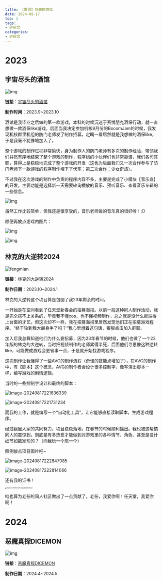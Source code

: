 ```yaml
---
title: 【置顶】我做的游戏
date: 2024-08-17 
top: 1
tags: 
- 碎碎念
categories: 
- 碎碎念
---
```




# 2023

## 宇宙尽头的酒馆

![img](【置顶】我做的游戏/d3ccf6bc0e3cb2fa406853a46e1b76a5-1280-720.gif)

**链接**：[宇宙尽头的酒馆](https://www.gcores.com/games/113123)

**制作时间**：2023.9~2023.10

酒馆是我毕业之后做的第一款游戏，本科的时候沉迷于赛博朋克酒保行动，就一直想做一款酒保like游戏，后面当我决定参加机核9月份的BooomJam的时候，我发现机核群里机组的防门老师发了制作招募，定睛一看居然就是我想做的酒保like，于是我毫不犹豫地加入了。

整个游戏的制作过程非常愉快，身为制作人的防门老师有多次的制作经验，带领我们井然有序地结束了整个游戏的制作，程序组的小伙伴们也非常靠谱，我们各司其职，算得上是稳稳地完成了整个游戏的开发（这也为后面我们又一次合作参与了防门老师下一款游戏的程序制作埋下了伏笔：[第二次合作：少女奇旅](https://www.gcores.com/games/125872)）。

不过我在这次游戏的制作中负责的程序内容不多，主要是完成了小模块【音乐盒】的开发，主要功能是选择新一天需要轮询播放的音乐、预听音乐、查看音乐专辑的一些信息。

![img](【置顶】我做的游戏/bright,-8.webp)

虽然工作比较简单，但我还是很享受的，音乐老师做的音乐真的很好听！:D

顺便再放点游戏内图片：

![img](【置顶】我做的游戏/bright,-8-1723902984146-3.webp)

![img](【置顶】我做的游戏/bright,-8-1723902998533-6.webp)



## 林克的大逆转2024

![fengmian](【置顶】我做的游戏/fengmian.jpg)

**链接**：[林克的大逆转2024](https://www.bilibili.com/video/BV1iB421z7ih/?spm_id_from=333.999.0.0&vd_source=d1cd7437519192c36dc659c247e8160e)

**制作日期**：2023.10~2024.1

林克的大逆转这个项目算是包圆了我23年剩余的时间。

一开始是在空间看到了任天堂新春会的招募海报。以前一般这种同人制作活动，我是完全搭不上关系的，毕竟我不懂cos，也不懂视频制作，总之就是没什么能端得上台面的才艺。但这次却不一样，我在招募海报里居然发现他们正在招募游戏程序。“终于轮到我大展身手了吗？”我心里想着这句话，狠狠点击加入群聊。

加入后我总算知道他们为什么要招募，因为23年春节的时候，他们也做了一个23年版的林克的大逆转，当时把视频制作的老师累得半死，后面他们寻思像这种逆转like，可能做成游戏会更省事一点，于是就开始找游戏程序。

这次制作让我懂得了一些AVG的制作流程（奇怪的技能点增加了），在AVG的制作中，有【脚本】这个概念，AVG的制作者会设计很多控制字，像写演出脚本一样，编写游戏的剧情逻辑。

当时的一些控制字设计和最终的脚本：

![image-20240817221636339](【置顶】我做的游戏/image-20240817221636339.png)

![image-20240817221731234](【置顶】我做的游戏/image-20240817221731234.png)

而我的工作，就是编写一个“自动化工具”，让它能够直接读取脚本，生成游戏程序。

经过组里大家的共同努力，项目稳稳落地，在春节的时候顺利播出。我也被这帮搞同人的震惊到，到底是有多热爱才能做到对游戏里的各种情节、角色、甚至是设计细节如数家珍的？（~~而我玩一个忘一个~~）

照例放点项目图片吧~

![image-20240817222847085](【置顶】我做的游戏/image-20240817222847085.png)

![image-20240817222814066](【置顶】我做的游戏/image-20240817222814066.png)

还有我的证书！

<img src="【置顶】我做的游戏/f7a8ab4c44004ed75dd3a3228601e0d.jpg" alt="f7a8ab4c44004ed75dd3a3228601e0d" style="zoom: 33%;" />

咱也算为老任的同人社区做出了一点贡献了，老任，我爱你啊！任天堂，我爱你啊！

# 2024

## 恶魔真探DICEMON

![img](【置顶】我做的游戏/format,webp.webp)

**链接**：[恶魔真探DICEMON](https://www.gcores.com/games/126397)

**制作日期**：2024.4~2024.5

